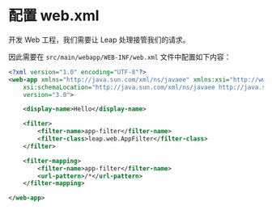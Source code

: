 # 配置 web.xml

开发 Web 工程，我们需要让 Leap 处理接管我们的请求。

因此需要在 `src/main/webapp/WEB-INF/web.xml` 文件中配置如下内容：

```xml
<?xml version="1.0" encoding="UTF-8"?>
<web-app xmlns="http://java.sun.com/xml/ns/javaee" xmlns:xsi="http://www.w3.org/2001/XMLSchema-instance"
	xsi:schemaLocation="http://java.sun.com/xml/ns/javaee http://java.sun.com/xml/ns/javaee/web-app_3_0.xsd"
	version="3.0">

	<display-name>Hello</display-name>

    <filter>
    	<filter-name>app-filter</filter-name>
        <filter-class>leap.web.AppFilter</filter-class>
    </filter>

    <filter-mapping>
        <filter-name>app-filter</filter-name>
        <url-pattern>/*</url-pattern>
    </filter-mapping>

</web-app>
```